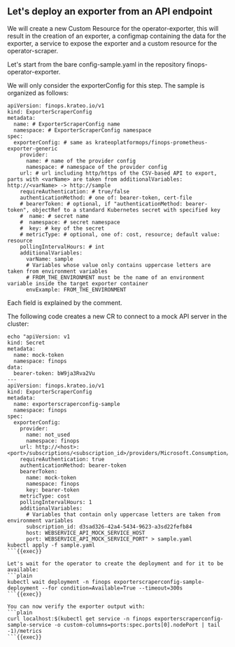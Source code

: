 ## Let's deploy an exporter from an API endpoint
We will create a new Custom Resource for the operator-exporter, this will result in the creation of an exporter, a configmap containing the data for the exporter, a service to expose the exporter and a custom resource for the operator-scraper.

Let's start from the bare config-sample.yaml in the repository finops-operator-exporter.

We will only consider the exporterConfig for this step. The sample is organized as follows:
```
apiVersion: finops.krateo.io/v1
kind: ExporterScraperConfig
metadata:
  name: # ExporterScraperConfig name
  namespace: # ExporterScraperConfig namespace
spec:
  exporterConfig: # same as krateoplatformops/finops-prometheus-exporter-generic
    provider: 
      name: # name of the provider config
      namespace: # namespace of the provider config
    url: # url including http/https of the CSV-based API to export, parts with <varName> are taken from additionalVariables: http://<varName> -> http://sample 
    requireAuthentication: # true/false
    authenticationMethod: # one of: bearer-token, cert-file
    # bearerToken: # optional, if "authenticationMethod: bearer-token", objectRef to a standard Kubernetes secret with specified key
    #  name: # secret name
    #  namespace: # secret namespace
    #  key: # key of the secret
    # metricType: # optional, one of: cost, resource; default value: resource
    pollingIntervalHours: # int
    additionalVariables:
      varName: sample
      # Variables whose value only contains uppercase letters are taken from environment variables
      # FROM_THE_ENVIRONMENT must be the name of an environment variable inside the target exporter container
      envExample: FROM_THE_ENVIRONMENT
```
Each field is explained by the comment.

The following code creates a new CR to connect to a mock API server in the cluster:
```plain
echo "apiVersion: v1
kind: Secret
metadata:
  name: mock-token
  namespace: finops
data:
  bearer-token: bW9ja3Rva2Vu
---
apiVersion: finops.krateo.io/v1
kind: ExporterScraperConfig
metadata:
  name: exporterscraperconfig-sample
  namespace: finops
spec:
  exporterConfig:
    provider: 
      name: not_used
      namespace: finops
    url: http://<host>:<port>/subscriptions/<subscription_id>/providers/Microsoft.Consumption/usageDetails
    requireAuthentication: true
    authenticationMethod: bearer-token
    bearerToken:
      name: mock-token
      namespace: finops
      key: bearer-token
    metricType: cost
    pollingIntervalHours: 1
    additionalVariables:
      # Variables that contain only uppercase letters are taken from environment variables
      subscription_id: d3sad326-42a4-5434-9623-a3sd22fefb84
      host: WEBSERVICE_API_MOCK_SERVICE_HOST
      port: WEBSERVICE_API_MOCK_SERVICE_PORT" > sample.yaml
kubectl apply -f sample.yaml
```{{exec}}

Let's wait for the operator to create the deployment and for it to be available:
```plain
kubectl wait deployment -n finops exporterscraperconfig-sample-deployment --for condition=Available=True --timeout=300s
```{{exec}}

You can now verify the exporter output with:
```plain
curl localhost:$(kubectl get service -n finops exporterscraperconfig-sample-service -o custom-columns=ports:spec.ports[0].nodePort | tail -1)/metrics 
```{{exec}}
